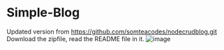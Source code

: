 # Simple-Blog
Updated version from https://github.com/somteacodes/nodecrudblog.git
Download the zipfile, read the README file in it.
![image](https://user-images.githubusercontent.com/77627697/159394621-63e7d346-00d1-420e-8ea8-8fa2e075ffd9.png)
